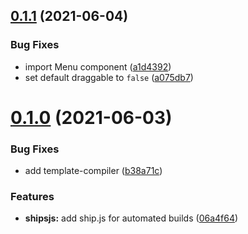 ## [0.1.1](https://github.com/vinayakkulkarni/v-dock-menu/compare/v0.1.0...v0.1.1) (2021-06-04)


### Bug Fixes

* import Menu component ([a1d4392](https://github.com/vinayakkulkarni/v-dock-menu/commit/a1d43927458aa0f6c0f21d259b0a27742c920b0c))
* set default draggable to `false` ([a075db7](https://github.com/vinayakkulkarni/v-dock-menu/commit/a075db76d0a4c446993cbe27945238c7fbf684a6))



# [0.1.0](https://github.com/vinayakkulkarni/v-dock-menu/compare/1.0.3...0.1.0) (2021-06-03)


### Bug Fixes

* add template-compiler ([b38a71c](https://github.com/vinayakkulkarni/v-dock-menu/commit/b38a71c1f99a13bab4a25a8bf7aa7f2d2f9fee3b))


### Features

* **shipsjs:** add ship.js for automated builds ([06a4f64](https://github.com/vinayakkulkarni/v-dock-menu/commit/06a4f6485d9b301a1e749fafd676197b13c4719c))



